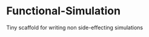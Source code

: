 Functional-Simulation
=====================

Tiny scaffold for writing non side-effecting simulations
